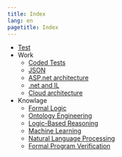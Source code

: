 ```yaml
---
title: Index
lang: en
pagetitle: Index
---
```


- [Test](CodedTests2.md)
- Work
  - [Coded Tests](CodedTests.html)
  - [JSON](JSON.html)
  - [ASP.net architecture](ASPnetArchitecture.html)
  - [.net and IL](dot_net_il.html)
  - [Cloud architecture](cloud_architecture.html)
- Knowlage
  - [Formal Logic](FormalLogic.html)
  - [Ontology Engineering](OntologyEngineering.html)
  - [Logic-Based Reasoning](LogicBasedReasoning.html)
  - [Machine Learning](MachineLearning.html)
  - [Natural Language Processing](NaturalLanguageProcessing.html)
  - [Formal Program Verification](FormalProgramVerification.html)
